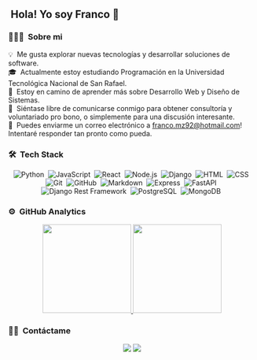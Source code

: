 ## &nbsp;Hola! Yo soy Franco 👋

### 👨🏻‍💻 &nbsp;Sobre mi

💡 &nbsp;Me gusta explorar nuevas tecnologías y desarrollar soluciones de software.\
🎓 &nbsp;Actualmente estoy estudiando Programación en la Universidad Tecnológica Nacional de San Rafael.\
🌱 &nbsp;Estoy en camino de aprender más sobre Desarrollo Web y Diseño de Sistemas.\
💬 &nbsp;Siéntase libre de comunicarse conmigo para obtener consultoría y voluntariado pro bono, o simplemente para una discusión interesante.\
📨 &nbsp;Puedes enviarme un correo electrónico a franco.mz92@hotmail.com! Intentaré responder tan pronto como pueda.


### 🛠 &nbsp;Tech Stack

<div align="center">
  
![Python](https://img.shields.io/badge/-Python-05122A?style=flat&logo=python)&nbsp;
![JavaScript](https://img.shields.io/badge/-JavaScript-05122A?style=flat&logo=javascript)&nbsp;
![React](https://img.shields.io/badge/-React-05122A?style=flat&logo=react)&nbsp;
![Node.js](https://img.shields.io/badge/-Node.js-05122A?style=flat&logo=node.js)&nbsp;
![Django](https://img.shields.io/badge/-Django-05122A?style=flat&logo=django)&nbsp;
![HTML](https://img.shields.io/badge/-HTML-05122A?style=flat&logo=HTML5)&nbsp;
![CSS](https://img.shields.io/badge/-CSS-05122A?style=flat&logo=CSS3&logoColor=1572B6)&nbsp;
![Git](https://img.shields.io/badge/-Git-05122A?style=flat&logo=git)&nbsp;
![GitHub](https://img.shields.io/badge/-GitHub-05122A?style=flat&logo=github)&nbsp;
![Markdown](https://img.shields.io/badge/-Markdown-05122A?style=flat&logo=markdown)&nbsp;
![Express](https://img.shields.io/badge/-Express-05122A?style=flat&logo=express)&nbsp;
![FastAPI](https://img.shields.io/badge/-FastAPI-05122A?style=flat&logo=fastapi)&nbsp;
![Django Rest Framework](https://img.shields.io/badge/-Django%20Rest%20Framework-05122A?style=flat&logo=django)&nbsp;
![PostgreSQL](https://img.shields.io/badge/-PostgreSQL-05122A?style=flat&logo=postgresql)&nbsp;
![MongoDB](https://img.shields.io/badge/-MongoDB-05122A?style=flat&logo=mongodb)&nbsp;

</div>

### ⚙️ &nbsp;GitHub Analytics

<p align="center">
<a href="https://github.com/francomz92">
  <img height="180em" src="https://github-readme-stats-eight-theta.vercel.app/api?username=francomz92&show_icons=true&theme=algolia&include_all_commits=true&count_private=true"/>
  <img height="180em" src="https://github-readme-stats-eight-theta.vercel.app/api/top-langs/?username=francomz92&layout=compact&langs_count=8&theme=algolia"/>
</a>
</p>

### 🤝🏻 &nbsp;Contáctame

<p align="center">
<a href="https://www.linkedin.com/in/franco-sebastian-mz"><img src="https://img.shields.io/badge/-Franco%20Sebastian%20Muñoz-0077B5?style=flat&logo=Linkedin&logoColor=white"/></a>
<a href="mailto:franco.mz92@hotmail.com"><img src="https://img.shields.io/badge/-franco.mz92@hotmail.com-D14836?style=flat&logo=microsoftoutlook&logoColor=white"/></a>
</p>
